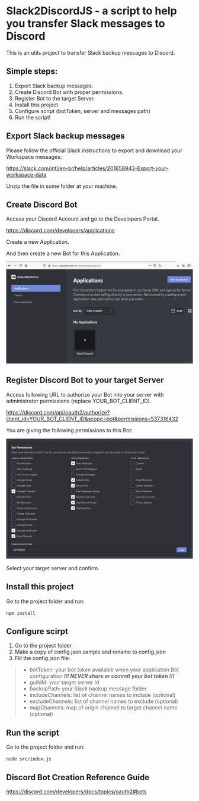 # Slack2DiscordJS  - a script to help you transfer Slack messages to Discord
This is an utils project to transfer Slack backup messages to Discord.

## Simple steps:
1. Export Slack backup messages.
2. Create Discord Bot with proper permissions.
3. Register Bot to the target Server.
4. Install this project
5. Configure script (botToken, server and messages path)
6. Run the script!

## Export Slack backup messages
Please follow the official Slack instructions to export and download your Workspace messages:

https://slack.com/intl/en-br/help/articles/201658943-Export-your-workspace-data

Unzip the file in some folder at your machine.

## Create Discord Bot

Access your Discord Account and go to the Developers Portal.

https://discord.com/developers/applications

Create a new Application.

And then create a new Bot for this Application.

![alt create_bot](/imgs/create_bot.png)

## Register Discord Bot to your target Server

Access following URL to authorize your Bot into your server with administrator permissions (replace YOUR_BOT_CLIENT_ID).

https://discord.com/api/oauth2/authorize?client_id=YOUR_BOT_CLIENT_ID&scope=bot&permissions=537316432

You are giving the following permissions to this Bot:

![alt bot_permissions](/imgs/bot_permissions.png)

Select your target server and confirm.

## Install this project
Go to the project folder and run:

`npm install`

## Configure scirpt
1. Go to the project folder
2. Make a copy of config.json.sample and rename to config.json
3. Fill the config.json file:
>* botToken: your bot token available when your application Bot configuration ***!!! NEVER share or commit your bot token !!!***
>* guildId: your target server Id
>* backupPath: your Slack backup message folder
>* includeChannels: list of channel names to include (optional)
>* excludeChannels: list of channel names to exclude (optional)
>* mapChannels: map of origin channel to target channel name (optional)

## Run the script
Go to the project folder and run:

`node src/index.js`

## Discord Bot Creation Reference Guide
https://discord.com/developers/docs/topics/oauth2#bots


